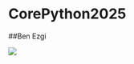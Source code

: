 # CorePython2025

##Ben Ezgi

<img src = "https://miro.medium.com/v2/resize:fit:910/1*jbz6ImV3RT_vNzSvSHW_Fg.png">
